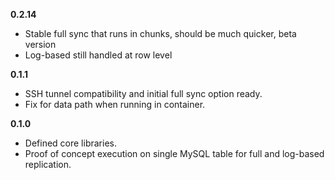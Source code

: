 **0.2.14**

- Stable full sync that runs in chunks, should be much quicker, beta version
- Log-based still handled at row level

**0.1.1**

- SSH tunnel compatibility and initial full sync option ready.
- Fix for data path when running in container.

**0.1.0**

- Defined core libraries.
- Proof of concept execution on single MySQL table for full and log-based replication.